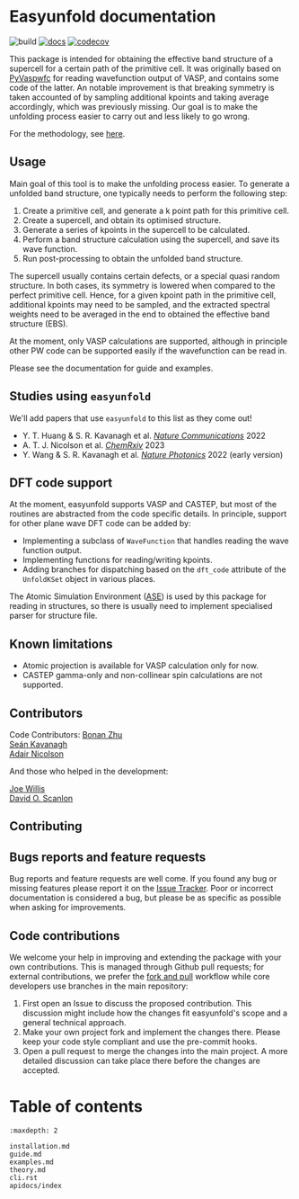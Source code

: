 # Easyunfold documentation

![build](https://github.com/SMTG-UCL/easyunfold/actions/workflows/ci.yaml/badge.svg)
[![docs](https://github.com/SMTG-UCL/easyunfold/actions/workflows/docs.yaml/badge.svg)](https://smtg-ucl.github.io/easyunfold/)
[![codecov](https://codecov.io/gh/SMTG-UCL/easyunfold/branch/main/graph/badge.svg?token=XLLWWU5UM2)](https://codecov.io/gh/SMTG-UCL/easyunfold)

This package is intended for obtaining the effective band structure of a supercell for a certain path of the primitive cell.
It was originally based on [PyVaspwfc](https://github.com/QijingZheng/VaspBandUnfolding) for reading wavefunction output of VASP, and contains some code of the latter.
An notable improvement is that breaking symmetry is taken accounted of by sampling additional kpoints and taking average accordingly, which was previously missing.
Our goal is to make the unfolding process easier to carry out and less likely to go wrong.

For the methodology, see [here](https://link.aps.org/doi/10.1103/PhysRevB.85.085201).


## Usage

Main goal of this tool is to make the unfolding process easier.
To generate a unfolded band structure, one typically needs to perform the following step:

1. Create a primitive cell, and generate a k point path for this primitive cell.
2. Create a supercell, and obtain its optimised structure.
3. Generate a series of kpoints in the supercell to be calculated.
4. Perform a band structure calculation using the supercell, and save its wave function.
5. Run post-processing to obtain the unfolded band structure.

The supercell usually contains certain defects, or a special quasi random structure.
In both cases, its symmetry is lowered when compared to the perfect primitive cell.
Hence, for a given kpoint path in the primitive cell, additional kpoints may need to be sampled, and the extracted spectral weights need to be averaged in the end to obtained the effective band structure (EBS).

At the moment, only VASP calculations are supported, although in principle other PW code can be supported easily if the wavefunction can be read in.

Please see the documentation for guide and examples.

## Studies using `easyunfold`

We'll add papers that use `easyunfold` to this list as they come out!

- Y. T. Huang & S. R. Kavanagh et al. [_Nature Communications_](https://www.nature.com/articles/s41467-022-32669-3) 2022
- A. T. J. Nicolson et al. [_ChemRxiv_](https://chemrxiv.org/engage/chemrxiv/article-details/63a5d1ffa53ea69e935559e2) 2023
- Y. Wang & S. R. Kavanagh et al. [_Nature Photonics_](https://www.nature.com/articles/s41566-021-00950-4) 2022 (early version)

## DFT code support

At the moment, easyunfold supports VASP and CASTEP, but most of the routines are abstracted from the code specific details.
In principle, support for other plane wave DFT code can be added by:

- Implementing a subclass of `WaveFunction` that handles reading the wave function output.
- Implementing functions for reading/writing kpoints.
- Adding branches for dispatching based on the `dft_code` attribute of the `UnfoldKSet` object in various places.

The Atomic Simulation Environment ([ASE](https://wiki.fysik.dtu.dk/ase/)) is used by this package for reading in structures, so there is usually need to implement specialised parser for structure file.


## Known limitations

- Atomic projection is available for VASP calculation only for now.
- CASTEP gamma-only and non-collinear spin calculations are not supported. 

## Contributors

Code Contributors:
  [Bonan Zhu](https://github.com/zhubonan)  
  [Seán Kavanagh](https://github.com/kavanase)  
  [Adair Nicolson](https://github.com/adair-nicolson)  

And those who helped in the development:

  [Joe Willis](https://github.com/joebesity)  
  [David O. Scanlon](http://davidscanlon.com/?page_id=5)  

## Contributing


## Bugs reports and feature requests


Bug reports and feature requests are well come.
If you found any bug or missing features please report it on the [Issue Tracker](https://github.com/SMTG-UCL/easyunfold/issues).
Poor or incorrect documentation is considered a bug, but please be as specific as
possible when asking for improvements.

## Code contributions

We welcome your help in improving and extending the package with your
own contributions. This is managed through Github pull requests;
for external contributions, we prefer the
[fork and pull](https://guides.github.com/activities/forking/)
workflow while core developers use branches in the main repository:

1. First open an Issue to discuss the proposed contribution. This
  discussion might include how the changes fit easyunfold's scope and a
  general technical approach.
2. Make your own project fork and implement the changes
  there. Please keep your code style compliant and use the pre-commit hooks.
3. Open a pull request to merge the changes into the main
  project. A more detailed discussion can take place there before
  the changes are accepted.


# Table of contents

```{toctree}
:maxdepth: 2

installation.md
guide.md
examples.md
theory.md
cli.rst
apidocs/index
```